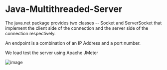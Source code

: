 ﻿# Java-Multithreaded-Server
The java.net package provides two classes -- Socket and ServerSocket that implement the client side of the connection and the server side of the connection respectively.

An endpoint is a combination of an IP Address and a port number. 

We load test the server using Apache JMeter

![image](https://github.com/user-attachments/assets/0ec07950-888d-4327-9199-3f6a079e446e)

